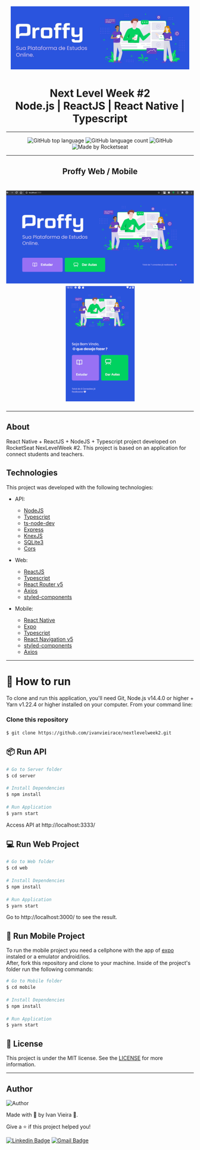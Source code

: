 <h1 align="center">
<img src="./github/proffylogoweb.JPG" width="480" alt="Proffy">
</h1>
<h1 align="center">
    Next Level Week #2</br>
    Node.js | ReactJS | React Native | Typescript
</h1>
<hr/>
<p align="center">
  <img alt="GitHub top language" src="https://img.shields.io/github/languages/top/ivanvieirace/nextlevelweek2?style=flat-square">
  <img alt="GitHub language count" src="https://img.shields.io/github/languages/count/ivanvieirace/nextlevelweek2?style=flat-square">
  <img alt="GitHub" src="https://img.shields.io/github/license/ivanvieirace/nextlevelweek2?style=flat-square"> 
  <img alt="Made by Rocketseat" src="https://img.shields.io/badge/made%20by-Rocketseat-%237519C1?style=flat-square"><br/>
  <!-- <a href="https://insomnia.rest/run/?label=nextlevelweek2&uri=https%3A%2F%2Fraw.githubusercontent.com%2FHigorSnt%2Fproffy%2Fmaster%2F.github%2FInsomnia.json" target="_blank"><img src="https://insomnia.rest/images/run.svg" alt="Run in Insomnia"></a> -->
</p>

<hr/>

<h2 align="center">Proffy Web / Mobile</h2>
<h1 align="center">
<img src="./github/videoweb.gif"  width="620" alt="Proffy Web">
<img src="./github/videomobile.gif"  width="185" alt="Proffy Mobile">
</h1>

<hr/>

## About

React Native + ReactJS + NodeJS + Typescript project developed on RocketSeat NexLevelWeek #2. This project is based on an application for connect students and teachers.

## Technologies

This project was developed with the following technologies:

- API:

  - [NodeJS](https://nodejs.org/en/)
  - [Typescript](https://www.typescriptlang.org/)
  - [ts-node-dev](https://github.com/whitecolor/ts-node-dev)
  - [Express](https://expressjs.com/)
  - [KnexJS](http://knexjs.org/)
  - [SQLite3](https://www.npmjs.com/package/sqlite3)
  - [Cors](https://www.npmjs.com/package/cors)

- Web:

  - [ReactJS](https://reactjs.org/)
  - [Typescript](https://www.typescriptlang.org/)
  - [React Router v5](https://github.com/ReactTraining/react-router)
  - [Axios](https://github.com/axios/axios)
  - [styled-components](https://styled-components.com/)

- Mobile:

  - [React Native](https://reactnative.dev/)
  - [Expo](https://expo.io/)
  - [Typescript](https://www.typescriptlang.org/)
  - [React Navigation v5](https://reactnavigation.org/)
  - [styled-components](https://styled-components.com/)
  - [Axios](https://github.com/axios/axios)

<hr/>

# :construction_worker: How to run

To clone and run this application, you'll need Git, Node.js v14.4.0 or higher + Yarn v1.22.4 or higher installed on your computer. From your command line:

### Clone this repository

```
$ git clone https://github.com/ivanvieirace/nextlevelweek2.git
```

## 📦 Run API

```bash
# Go to Server folder
$ cd server

# Install Dependencies
$ npm install

# Run Application
$ yarn start
```

Access API at http://localhost:3333/

## 💻 Run Web Project

```bash
# Go to Web folder
$ cd web

# Install Dependencies
$ npm install

# Run Application
$ yarn start
```

Go to http://localhost:3000/ to see the result.

## 📱 Run Mobile Project

To run the mobile project you need a cellphone with the app of [expo](https://play.google.com/store/apps/details?id=host.exp.exponent) instaled or a emulator android/ios.
<br />
After, fork this repository and clone to your machine. Inside of the project's folder run the following commands:

```bash
# Go to Mobile folder
$ cd mobile

# Install Dependencies
$ npm install

# Run Application
$ yarn start
```

## :closed_book: License

This project is under the MIT license. See the [LICENSE](https://github.com/ivanvieirace/nextlevelweek2/blob/master/LICENSE.md) for more information.

---

## Author

<img  border-radius="50px" src="https://avatars2.githubusercontent.com/u/10304188?s=460&u=580767d2e56832dfbb20ac48e6ac846a6d98e0f8&v=4" width="100px" alt="Author"/>

Made with :blue_heart: by Ivan Vieira 🚀.

Give a ⭐️ if this project helped you!

[![Linkedin Badge](https://img.shields.io/badge/-Ivan_Vieira-blue?style=flat-square&logo=Linkedin&logoColor=white&link=https://www.linkedin.com/in/ivanvieira/)](https://www.linkedin.com/in/ivanvieira/)
[![Gmail Badge](https://img.shields.io/badge/-ivanjr.ce@gmail.com-c14438?style=flat-square&logo=Gmail&logoColor=white&link=mailto:ivanjr.ce@gmail.com)](mailto:ivanjr.ce@gmail.com)
